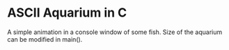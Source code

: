 # ASCII Aquarium in C

A simple animation in a console window of some fish. Size of the aquarium can be modified in main().